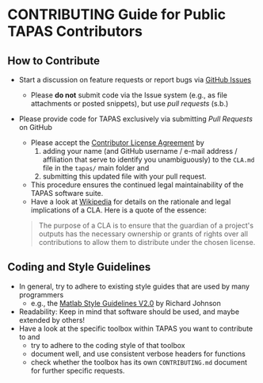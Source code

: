 CONTRIBUTING Guide for Public TAPAS Contributors
================================================

How to Contribute
-----------------

- Start a discussion on feature requests or report bugs via [GitHub Issues](https://github.com/translationalneuromodeling/tapas/issues)
    - Please **do not** submit code via the Issue system (e.g., as file attachments or posted snippets), but use *pull requests* (s.b.)
- Please provide code for TAPAS exclusively via submitting *Pull Requests* on GitHub
    - Please accept the [Contributor License Agreement](Contributor-License-Agreement) by 
        1. adding your name (and GitHub username / e-mail address / affiliation that serve to identify you unambiguously) to the `CLA.md` file in the `tapas/` main folder and 
        2. submitting this updated file with your pull request.
    - This procedure ensures the continued legal maintainability of the TAPAS software suite.
    - Have a look at [Wikipedia](https://en.wikipedia.org/wiki/Contributor_License_Agreement) for details on the rationale and legal implications of a CLA. Here is a quote of the essence:
    
    > The purpose of a CLA is to ensure that the guardian of a project's outputs has
    > the necessary ownership or grants of rights over all contributions to allow 
    > them to distribute under the chosen license. 


Coding and Style Guidelines
---------------------------

- In general, try to adhere to existing style guides that are used by many programmers
    - e.g., the [Matlab Style Guidelines V2.0](https://ch.mathworks.com/matlabcentral/fileexchange/46056-matlab-style-guidelines-2-0) by Richard Johnson
- Readability: Keep in mind that software should be used, and maybe extended by others!
- Have a look at the specific toolbox within TAPAS you want to contribute to and
    - try to adhere to the coding style of that toolbox
    - document well, and use consistent verbose headers for functions
    - check whether the toolbox has its own `CONTRIBUTING.md` document for further specific requests.


